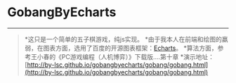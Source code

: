 # GobangByEcharts

------
> *这只是一个简单的五子棋游戏，纯js实现。
> *由于我本人在前端和绘图的羸弱，在图表方面，选用了百度的开源图表框架：[Echarts](http://echarts.baidu.com/)。
> *算法方面，参考王小春的《PC游戏编程（人机博弈）》下载版....第十章
> *演示地址：[http://by-lsc.github.io/gobangbyecharts/gobang/gobang.html](http://by-lsc.github.io/gobangbyecharts/gobang/gobang.html)

